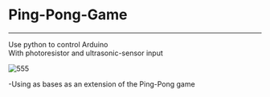 # Ping-Pong-Game
<hr>
Use python to control Arduino<br>
With photoresistor and ultrasonic-sensor input

![555](https://github.com/as840619/Ping-Pong-Game/assets/77477559/5c388336-2087-4eb9-a038-01cc507bd5ce)


-Using <Tricky Towers> as bases as an extension of the Ping-Pong game
